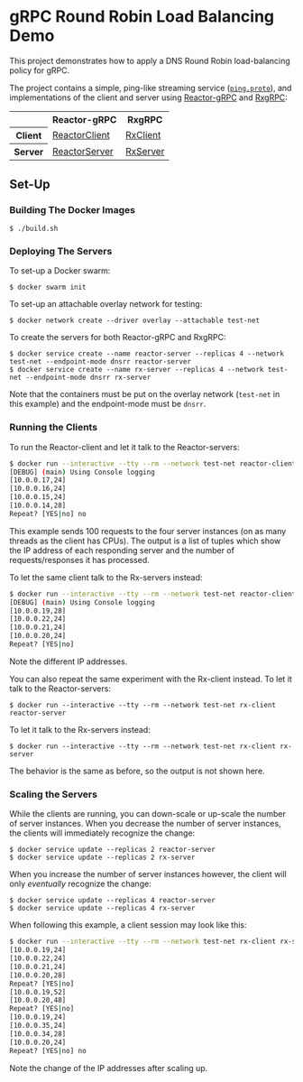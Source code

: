 # gRPC Round Robin Load Balancing Demo

This project demonstrates how to apply a DNS Round Robin load-balancing policy for gRPC.

The project contains a simple, ping-like streaming service ([`ping.proto`](src/main/proto/ping/ping.proto)), and 
implementations of the client and server using
[Reactor-gRPC](https://github.com/salesforce/reactive-grpc/tree/master/reactor) and 
[RxgRPC](https://github.com/salesforce/reactive-grpc/tree/master/rx-java): 

<table>
    <tr>
        <th></th>
        <th>Reactor-gRPC</th>
        <th>RxgRPC</th>
    </tr>
    <tr>
        <th>Client</th>
        <td><a href="src/main/java/ping/ReactorClient.java">ReactorClient</a></td>
        <td><a href="src/main/java/ping/RxClient.java">RxClient</a></td>
    </tr>
    <tr>
        <th>Server</th>
        <td><a href="src/main/java/ping/ReactorServer.java">ReactorServer</a></td>
        <td><a href="src/main/java/ping/RxServer.java">RxServer</a></td>
    </tr>
</table>

## Set-Up

### Building The Docker Images 

    $ ./build.sh

### Deploying The Servers

To set-up a Docker swarm:

    $ docker swarm init

To set-up an attachable overlay network for testing:

    $ docker network create --driver overlay --attachable test-net 

To create the servers for both Reactor-gRPC and RxgRPC:

    $ docker service create --name reactor-server --replicas 4 --network test-net --endpoint-mode dnsrr reactor-server
    $ docker service create --name rx-server --replicas 4 --network test-net --endpoint-mode dnsrr rx-server

Note that the containers must be put on the overlay network (`test-net` in this example) and the endpoint-mode must be 
`dnsrr`.

### Running the Clients

To run the Reactor-client and let it talk to the Reactor-servers:

```bash
$ docker run --interactive --tty --rm --network test-net reactor-client reactor-server
[DEBUG] (main) Using Console logging
[10.0.0.17,24]
[10.0.0.16,24]
[10.0.0.15,24]
[10.0.0.14,28]
Repeat? [YES|no] no
```

This example sends 100 requests to the four server instances (on as many threads as the client has CPUs).
The output is a list of tuples which show the IP address of each responding server and the number of requests/responses 
it has processed.

To let the same client talk to the Rx-servers instead:

```bash
$ docker run --interactive --tty --rm --network test-net reactor-client rx-server
[DEBUG] (main) Using Console logging
[10.0.0.19,28]
[10.0.0.22,24]
[10.0.0.21,24]
[10.0.0.20,24]
Repeat? [YES|no] 
```

Note the different IP addresses.

You can also repeat the same experiment with the Rx-client instead.
To let it talk to the Reactor-servers:

    $ docker run --interactive --tty --rm --network test-net rx-client reactor-server

To let it talk to the Rx-servers instead:

    $ docker run --interactive --tty --rm --network test-net rx-client rx-server

The behavior is the same as before, so the output is not shown here.

### Scaling the Servers

While the clients are running, you can down-scale or up-scale the number of server instances.
When you decrease the number of server instances, the clients will immediately recognize the change:

    $ docker service update --replicas 2 reactor-server
    $ docker service update --replicas 2 rx-server

When you increase the number of server instances however, the client will only _eventually_ recognize the change:

    $ docker service update --replicas 4 reactor-server
    $ docker service update --replicas 4 rx-server

When following this example, a client session may look like this:

```bash
$ docker run --interactive --tty --rm --network test-net rx-client rx-server
[10.0.0.19,24]
[10.0.0.22,24]
[10.0.0.21,24]
[10.0.0.20,28]
Repeat? [YES|no] 
[10.0.0.19,52]
[10.0.0.20,48]
Repeat? [YES|no] 
[10.0.0.19,24]
[10.0.0.35,24]
[10.0.0.34,28]
[10.0.0.20,24]
Repeat? [YES|no] no
```

Note the change of the IP addresses after scaling up.
